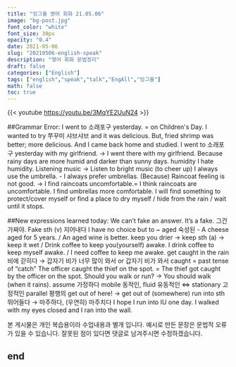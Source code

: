 ```yaml
---
title: "잉그올 영어 회화 21.05.06"
image: "bg-post.jpg"
font_color: "white"
font_size: 30px
opacity: "0.4"
date: 2021-05-06
slug: "20210506-english-speak"
description: "영어 회화 문법정리"
draft: false
categories: ["English"]
tags: ["english","speak","talk","EngAll","잉그올"]
math: false
toc: true
---
```


{{< youtube https://youtu.be/3MqYE2UuN24 >}}

##Grammar Error:
I went to 소래포구 yesterday. = on Children's Day. I wanted to try 쭈꾸미 샤브샤브  and it was delicious. But, fried shrimp was better; more delicious. And I came back home and studied. 
I went to 소래포구 yesterday with my girlfriend. → I went there with my girlfriend.
Because rainy days are more humid and darker than sunny days.
humidity
I hate humidity.
Listening music → Listen to bright music (to cheer up)
I always use the umbrella. - I always prefer umbrellas.
(Because) Raincoat feeling is not good. → I find raincoats uncomfortable.= I think raincoats are uncomfortable.
I find umbrellas more comfortable.
I will find something to protect/cover myself or find a place to dry myself / hide from the rain / wait until it stops.


##New expressions learned today: 
We can’t fake an answer. 
It’s a fake. 그건 가짜야.
Fake sth (v) 지어내다
I have no choice but to ~
aged 숙성된 - A cheese aged for 5 years. / An aged wine is better.
keep you drier → keep sth (a) 
→ keep it wet / Drink coffee to keep you(yourself) awake.
I drink coffee to keep myself awake. / I need coffee to keep me awake.
get caught in the rain 비에 갇히다 → 갑자기 비가 너무 많이 와서 or 갑자기 비가 와서
caught = past tense of “catch”
The officer caught the thief on the spot. = The thief got caught by the officer on the spot.
Should you walk or run? → You should walk (when it rains). 
assume 가정하다
mobile 동적인, fluid 유동적인 ⇔ stationary 고정적인
parallel 평행의
get out of here! → get out of (somewhere)
run into sth 뛰어들다 → 마주하다, (우연히) 마주치다
I hope I run into IU one day. 
I walked with my eyes closed and I ran into the wall.



본 게시물은 개인 복습용이라 수업내용과 별개 입니다.
예시로 만든 문장은 문법적 오류가 있을 수 있습니다. 
잘못된 점이 있다면 댓글로 남겨주시면 수정하겠습니다. 


## end